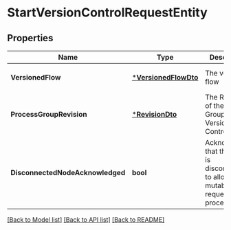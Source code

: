# StartVersionControlRequestEntity

## Properties
Name | Type | Description | Notes
------------ | ------------- | ------------- | -------------
**VersionedFlow** | [***VersionedFlowDto**](VersionedFlowDTO.md) | The versioned flow | [optional] [default to null]
**ProcessGroupRevision** | [***RevisionDto**](RevisionDTO.md) | The Revision of the Process Group under Version Control | [optional] [default to null]
**DisconnectedNodeAcknowledged** | **bool** | Acknowledges that this node is disconnected to allow for mutable requests to proceed. | [optional] [default to null]

[[Back to Model list]](../README.md#documentation-for-models) [[Back to API list]](../README.md#documentation-for-api-endpoints) [[Back to README]](../README.md)


